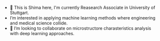 - 👀 This is Shima here, I'm currently Reasearch Associate in University of Stuttgart.
- I’m interested in applying machine learning methods where engineering and medical science collide. 
- 💞️ I’m looking to collaborate on microstructore charasteristics analysis with deep learning approaches.


<!---
ShimaRst/ShimaRst is a ✨ special ✨ repository because its `README.md` (this file) appears on your GitHub profile.
You can click the Preview link to take a look at your changes.
--->
